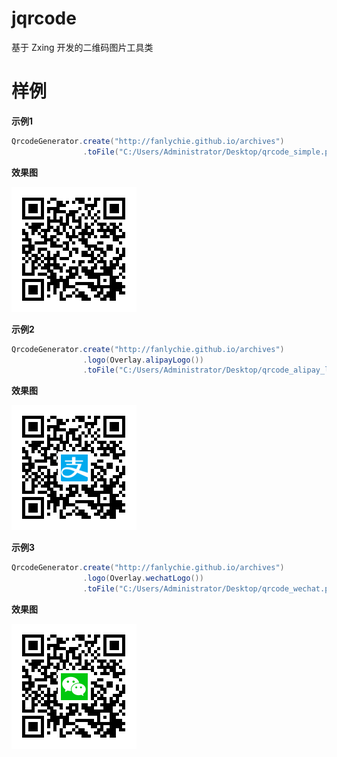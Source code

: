 # jqrcode

基于 Zxing 开发的二维码图片工具类

# 样例

**示例1**
```java
QrcodeGenerator.create("http://fanlychie.github.io/archives")
                .toFile("C:/Users/Administrator/Desktop/qrcode_simple.png");
```

**效果图**

![qrcode_simple](https://raw.githubusercontent.com/fanlychie/mdimg/master/qrcode_simple.png)

**示例2**

```java
QrcodeGenerator.create("http://fanlychie.github.io/archives")
                .logo(Overlay.alipayLogo())
                .toFile("C:/Users/Administrator/Desktop/qrcode_alipay_logo.png");
```

**效果图**

![qrcode_alipay_logo](https://raw.githubusercontent.com/fanlychie/mdimg/master/qrcode_alipay_logo.png)

**示例3**

```java
QrcodeGenerator.create("http://fanlychie.github.io/archives")
                .logo(Overlay.wechatLogo())
                .toFile("C:/Users/Administrator/Desktop/qrcode_wechat.png");
```

**效果图**

![qrcode_wechat](https://raw.githubusercontent.com/fanlychie/mdimg/master/qrcode_wechat.png)